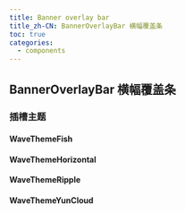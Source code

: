 ```yaml
---
title: Banner overlay bar
title_zh-CN: BannerOverlayBar 横幅覆盖条
toc: true
categories:
  - components
---
```


## BannerOverlayBar 横幅覆盖条

### 插槽主题

#### WaveThemeFish

<SakuraBanner h-160>
  <template #banner-overlay-bar>
      <WaveThemeFish />
  </template>
</SakuraBanner>

#### WaveThemeHorizontal

<SakuraBanner h-160>
  <template #banner-overlay-bar>
      <WaveThemeHorizontal />
  </template>
</SakuraBanner>

#### WaveThemeRipple

<SakuraBanner h-160>
  <template #banner-overlay-bar>
      <WaveThemeRipple />
  </template>
</SakuraBanner>

#### WaveThemeYunCloud

<SakuraBanner h-160>
  <template #banner-overlay-bar>
      <WaveThemeYunCloud />
  </template>
</SakuraBanner>
